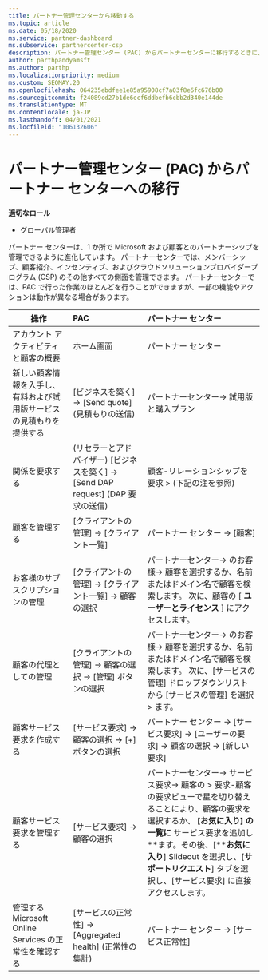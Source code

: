 ```yaml
---
title: パートナー管理センターから移動する
ms.topic: article
ms.date: 05/18/2020
ms.service: partner-dashboard
ms.subservice: partnercenter-csp
description: パートナー管理センター (PAC) からパートナーセンターに移行するときに、CSP プログラムのメンバーシップ、顧客紹介、インセンティブなどを管理する方法について説明します。
author: parthpandyamsft
ms.author: parthp
ms.localizationpriority: medium
ms.custom: SEOMAY.20
ms.openlocfilehash: 064235ebdfee1e85a95908cf7a03f8e6fc676b00
ms.sourcegitcommit: f24089cd27b1de6ecf6ddbefb6cbb2d340e144de
ms.translationtype: MT
ms.contentlocale: ja-JP
ms.lasthandoff: 04/01/2021
ms.locfileid: "106132606"
---
```

# <a name="moving-from-partner-admin-center-pac-to-the-partner-center"></a>パートナー管理センター (PAC) からパートナー センターへの移行

**適切なロール**

- グローバル管理者

パートナー センターは、1 か所で Microsoft および顧客とのパートナーシップを管理できるように進化しています。 パートナーセンターでは、メンバーシップ、顧客紹介、インセンティブ、およびクラウドソリューションプロバイダープログラム (CSP) のその他すべての側面を管理できます。 パートナーセンターでは、PAC で行った作業のほとんどを行うことができますが、一部の機能やアクションは動作が異なる場合があります。


|**操作**   |**PAC**   |**パートナー センター**   |
|--------------|:--------------|:---------------|
|アカウント アクティビティと顧客の概要|ホーム画面|パートナー センター|
|新しい顧客情報を入手し、有料および試用版サービスの見積もりを提供する|[ビジネスを築く] -> [Send quote] (見積もりの送信)|パートナーセンター-> 試用版と購入プラン |
|関係を要求する|(リセラーとアドバイザー) [ビジネスを築く] -> [Send DAP request] (DAP 要求の送信)|顧客-リレーションシップを要求 > (下記の注を参照)|
|顧客を管理する|[クライアントの管理] -> [クライアント一覧]|パートナー センター -> [顧客]|
|お客様のサブスクリプションの管理|[クライアントの管理] -> [クライアント一覧] -> 顧客の選択|パートナーセンター-> のお客様-> 顧客を選択するか、名前またはドメイン名で顧客を検索します。 次に、顧客の [ **ユーザーとライセンス** ] にアクセスします。|
|顧客の代理としての管理|[クライアントの管理] -> 顧客の選択 -> [管理] ボタンの選択|パートナーセンター-> のお客様-> 顧客を選択するか、名前またはドメイン名で顧客を検索します。 次に、[サービスの管理] ドロップダウンリストから [サービスの管理] を選択 > ます。|
|顧客サービス要求を作成する|[サービス要求] -> 顧客の選択 -> [+] ボタンの選択 | パートナー センター -> [サービス要求] -> [ユーザーの要求] -> 顧客の選択 -> [新しい要求]|
|顧客サービス要求を管理する| [サービス要求] -> 顧客の選択|パートナーセンター-> サービス要求-> 顧客の > 要求-顧客の要求ビューで星を切り替えることにより、顧客の要求を選択するか、 **[お気に入り] の一覧に** サービス要求を追加し **ます。その後、[****お気に入り**] Slideout を選択し、[**サポートリクエスト**] タブを選択し、[サービス要求] に直接アクセスします。|
|管理する Microsoft Online Services の正常性を確認する|[サービスの正常性] -> [Aggregated health] (正常性の集計)|パートナー センター -> [サービス正常性]|
